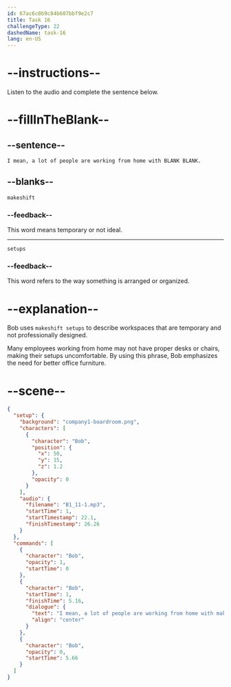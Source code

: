 ```yaml
---
id: 67ac6c0b9c84b607bbf9e2c7
title: Task 16
challengeType: 22
dashedName: task-16
lang: en-US
---
```


<!-- (Audio) Bob: I mean, a lot of people are working from home with makeshift setups. -->

# --instructions--

Listen to the audio and complete the sentence below.

# --fillInTheBlank--

## --sentence--

`I mean, a lot of people are working from home with BLANK BLANK.`

## --blanks--

`makeshift`

### --feedback--

This word means temporary or not ideal.

---

`setups`

### --feedback--

This word refers to the way something is arranged or organized.

# --explanation--

Bob uses `makeshift setups` to describe workspaces that are temporary and not professionally designed.

Many employees working from home may not have proper desks or chairs, making their setups uncomfortable. By using this phrase, Bob emphasizes the need for better office furniture.

# --scene--

```json
{
  "setup": {
    "background": "company1-boardroom.png",
    "characters": [
      {
        "character": "Bob",
        "position": {
          "x": 50,
          "y": 15,
          "z": 1.2
        },
        "opacity": 0
      }
    ],
    "audio": {
      "filename": "B1_11-1.mp3",
      "startTime": 1,
      "startTimestamp": 22.1,
      "finishTimestamp": 26.26
    }
  },
  "commands": [
    {
      "character": "Bob",
      "opacity": 1,
      "startTime": 0
    },
    {
      "character": "Bob",
      "startTime": 1,
      "finishTime": 5.16,
      "dialogue": {
        "text": "I mean, a lot of people are working from home with makeshift setups.",
        "align": "center"
      }
    },
    {
      "character": "Bob",
      "opacity": 0,
      "startTime": 5.66
    }
  ]
}
```
